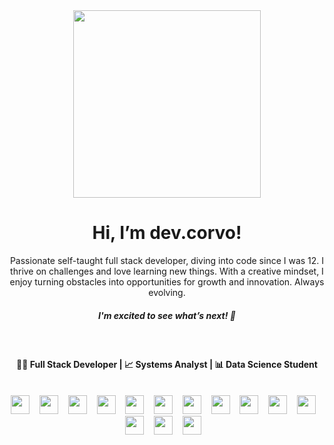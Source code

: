 <div align="center">
  <img src="https://i.imgur.com/M7BWDIg.png" width="300"></a> 
  
  <h1>Hi, I’m dev.corvo!</h1>
    
  Passionate self-taught full stack developer, diving into code since I was 12.
  I thrive on challenges and love learning new things. With a creative mindset,
  I enjoy turning obstacles into opportunities for growth and innovation.
  Always evolving.
  <h5>I'm excited to see what’s next! 🚀</h5>
  </br>
  <h4>🧑‍💻 Full Stack Developer | 📈 Systems Analyst | 📊 Data Science Student</h4>
  </br>
  <img src="https://img.icons8.com/?size=100&id=17842&format=png&color=000000" width="30">&nbsp; &nbsp;
  <img src="https://img.icons8.com/?size=100&id=13441&format=png&color=000000" width="30">&nbsp; &nbsp;
  <img src="https://img.icons8.com/?size=100&id=108784&format=png&color=000000" width="30">&nbsp; &nbsp;
  <img src="https://img.icons8.com/?size=100&id=20909&format=png&color=000000" width="30">&nbsp; &nbsp;
  <img src="https://img.icons8.com/?size=100&id=21278&format=png&color=000000" width="30">&nbsp; &nbsp;
  <img src="https://img.icons8.com/?size=100&id=wPohyHO_qO1a&format=png&color=000000" width="30">&nbsp; &nbsp;
  <img src="https://img.icons8.com/?size=100&id=cdYUlRaag9G9&format=png&color=000000" width="30">&nbsp; &nbsp;
  <img src="https://i.imgur.com/saLprJD.png" width="30">&nbsp; &nbsp;
  <img src="https://img.icons8.com/?size=100&id=MHcMYTljfKOr&format=png&color=ffffff" width="30">&nbsp; &nbsp;
  <img src="https://img.icons8.com/?size=100&id=IuuVVwsdTi2v&format=png&color=000000" width="30">&nbsp; &nbsp;
  <img src="https://img.icons8.com/?size=100&id=JRnxU7ZWP4mi&format=png&color=000000" width="30">&nbsp; &nbsp;
  <img src="https://img.icons8.com/?size=100&id=bosfpvRzNOG8&format=png&color=000000" width="30">&nbsp; &nbsp;
  <img src="https://img.icons8.com/?size=100&id=WHRLQdbEXQ16&format=png&color=000000" width="30">&nbsp; &nbsp;
  <img src="https://img.icons8.com/?size=100&id=33039&format=png&color=000000" width="30">&nbsp; &nbsp;
</div>

<!---
Corvo97/Corvo97 is a ✨ special ✨ repository because its `README.md` (this file) appears on your GitHub profile.
You can click the Preview link to take a look at your changes.
--->
